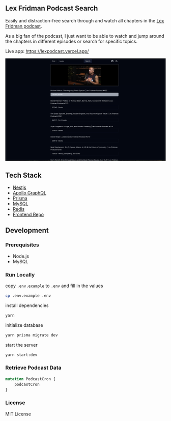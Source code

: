 ## Lex Fridman Podcast Search

Easily and distraction-free search through and watch all chapters in the [Lex Fridman podcast](https://www.youtube.com/@lexfridman).

As a big fan of the podcast, I just want to be able to watch and jump around the chapters in different episodes or search for specific topics.

Live app: https://lexpodcast.vercel.app/

<img src='./assets/screenshort.png' alt='' />

## Tech Stack

- [Nestjs](https://github.com/nestjs/nest)
- [Apollo GraphQL](https://www.apollographql.com/docs/)
- [Prisma](https://www.prisma.io/)
- [MySQL](https://www.mysql.com/)
- [Redis](https://redis.io/)
- [Frontend Repo](https://github.com/buikhacnam/lex-fridman-podcast-search-chapter-app)
## Development

### Prerequisites
- Node.js
- MySQL

### Run Locally

copy `.env.example` to `.env` and fill in the values

```bash
cp .env.example .env
```

install dependencies

```bash
yarn
```

initialize database

```bash
yarn prisma migrate dev
```

start the server

```bash
yarn start:dev
```

### Retrieve Podcast Data

```graphql
mutation PodcastCron {
    podcastCron
}
```

### License
MIT License